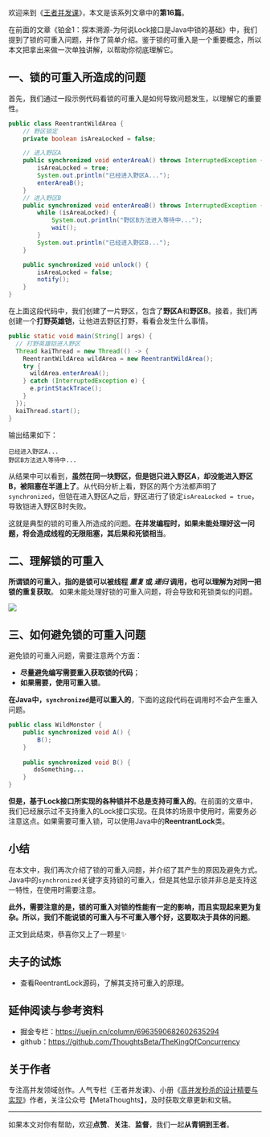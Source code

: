 欢迎来到《[王者并发课](https://github.com/ThoughtsBeta/TheKingOfConcurrency)》，本文是该系列文章中的**第16篇**。

在前面的文章《铂金1：探本溯源-为何说Lock接口是Java中锁的基础》中，我们提到了锁的可重入问题，并作了简单介绍。鉴于锁的可重入是一个重要概念，所以本文把拿出来做一次单独讲解，以帮助你彻底理解它。


## 一、锁的可重入所造成的问题

首先，我们通过一段示例代码看锁的可重入是如何导致问题发生，以理解它的重要性。

```java
public class ReentrantWildArea {
    // 野区锁定
    private boolean isAreaLocked = false;

    // 进入野区A
    public synchronized void enterAreaA() throws InterruptedException {
        isAreaLocked = true;
        System.out.println("已经进入野区A...");
        enterAreaB();
    }
    // 进入野区B
    public synchronized void enterAreaB() throws InterruptedException {
        while (isAreaLocked) {
            System.out.println("野区B方法进入等待中...");
            wait();
        }
        System.out.println("已经进入野区B...");
    }

    public synchronized void unlock() {
        isAreaLocked = false;
        notify();
    }
}
```

在上面这段代码中，我们创建了一片野区，包含了**野区A**和**野区B**。接着，我们再创建一个**打野英雄铠**，让他进去野区打野，看看会发生什么事情。

```java
public static void main(String[] args) {
  // 打野英雄铠进入野区
  Thread kaiThread = new Thread(() -> {
    ReentrantWildArea wildArea = new ReentrantWildArea();
    try {
      wildArea.enterAreaA();
    } catch (InterruptedException e) {
      e.printStackTrace();
    }
  });
  kaiThread.start();
}
```

输出结果如下：

```shell
已经进入野区A...
野区B方法进入等待中...
```

从结果中可以看到，**虽然在同一块野区，但是铠只进入野区A，却没能进入野区B，被阻塞在半道上了**。从代码分析上看，野区的两个方法都声明了`synchronized`，但铠在进入野区A之后，野区进行了锁定`isAreaLocked = true`，导致铠进入野区B时失败。

这就是典型的锁的可重入所造成的问题。**在并发编程时，如果未能处理好这一问题，将会造成线程的无限阻塞，其后果和死锁相当**。

## 二、理解锁的可重入

**所谓锁的可重入，指的是锁可以被线程 _重复_ 或 _递归_ 调用，也可以理解为对同一把锁的重复获取**。 如果未能处理好锁的可重入问题，将会导致和死锁类似的问题。

![](https://writting.oss-cn-beijing.aliyuncs.com/2021/06/20/16241766952412.jpg)


## 三、如何避免锁的可重入问题

避免锁的可重入问题，需要注意两个方面：

* **尽量避免编写需要重入获取锁的代码**；
* **如果需要，使用可重入锁**。

**在Java中，`synchronized`是可以重入的**，下面的这段代码在调用时不会产生重入问题。

```java
public class WildMonster {
    public synchronized void A() {
        B();
    }
    
    public synchronized void B() {
       doSomething...
    }
}

```

**但是，基于Lock接口所实现的各种锁并不总是支持可重入的**。在前面的文章中，我们已经展示过不支持重入的Lock接口实现。在具体的场景中使用时，需要务必注意这点。如果需要可重入锁，可以使用Java中的**ReentrantLock**类。

## 小结

在本文中，我们再次介绍了锁的可重入问题，并介绍了其产生的原因及避免方式。Java中的`synchronized`关键字支持锁的可重入，但是其他显示锁并非总是支持这一特性，在使用时需要注意。

**此外，需要注意的是，锁的可重入对锁的性能有一定的影响，而且实现起来更为复杂。所以，我们不能说锁的可重入与不可重入哪个好，这要取决于具体的问题**。

正文到此结束，恭喜你又上了一颗星✨

## 夫子的试炼

* 查看ReentrantLock源码，了解其支持可重入的原理。

## 延伸阅读与参考资料

* 掘金专栏：https://juejin.cn/column/6963590682602635294
* github：https://github.com/ThoughtsBeta/TheKingOfConcurrency

## 关于作者

专注高并发领域创作。人气专栏《王者并发课》、小册《[高并发秒杀的设计精要与实现](https://juejin.cn/book/7008372989179723787)》作者，关注公众号【MetaThoughts】，及时获取文章更新和文稿。

---

如果本文对你有帮助，欢迎**点赞**、**关注**、**监督**，我们一起**从青铜到王者**。



